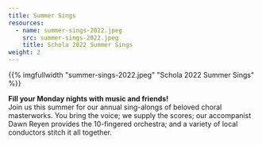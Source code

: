 ```yaml
---
title: Summer Sings
resources:
  - name: summer-sings-2022.jpeg
    src: summer-sings-2022.jpeg
    title: Schola 2022 Summer Sings
weight: 2
---
```


{{% imgfullwidth "summer-sings-2022.jpeg" "Schola 2022 Summer Sings" %}}

**Fill your Monday nights with music and friends!**<br>
 Join us this summer for our annual sing-alongs of beloved choral masterworks.
 You bring the voice; we supply the scores; our accompanist Dawn Reyen provides
 the 10-fingered orchestra; and a variety of local conductors stitch it all
 together.
